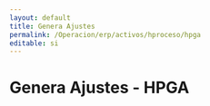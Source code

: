 ```yaml
---
layout: default
title: Genera Ajustes
permalink: /Operacion/erp/activos/hproceso/hpga
editable: si
---
```


# Genera Ajustes - HPGA




